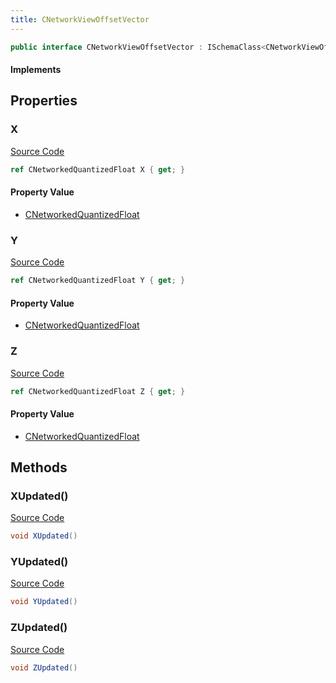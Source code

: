 ```yaml
---
title: CNetworkViewOffsetVector
---
```


```csharp
public interface CNetworkViewOffsetVector : ISchemaClass<CNetworkViewOffsetVector>, ISchemaField, ISchemaClass, INativeHandle
```

#### Implements

## Properties

### X

[Source Code](https://github.com/swiftly-solution/swiftlys2/blob/beta/managed/src/SwiftlyS2.Generated/Schemas/Interfaces/CNetworkViewOffsetVector.cs#L16)

```csharp
ref CNetworkedQuantizedFloat X { get; }
```

#### Property Value

- [CNetworkedQuantizedFloat](/docs/api/shared/natives/cnetworkedquantizedfloat)

### Y

[Source Code](https://github.com/swiftly-solution/swiftlys2/blob/beta/managed/src/SwiftlyS2.Generated/Schemas/Interfaces/CNetworkViewOffsetVector.cs#L18)

```csharp
ref CNetworkedQuantizedFloat Y { get; }
```

#### Property Value

- [CNetworkedQuantizedFloat](/docs/api/shared/natives/cnetworkedquantizedfloat)

### Z

[Source Code](https://github.com/swiftly-solution/swiftlys2/blob/beta/managed/src/SwiftlyS2.Generated/Schemas/Interfaces/CNetworkViewOffsetVector.cs#L20)

```csharp
ref CNetworkedQuantizedFloat Z { get; }
```

#### Property Value

- [CNetworkedQuantizedFloat](/docs/api/shared/natives/cnetworkedquantizedfloat)

## Methods

### XUpdated()

[Source Code](https://github.com/swiftly-solution/swiftlys2/blob/beta/managed/src/SwiftlyS2.Generated/Schemas/Interfaces/CNetworkViewOffsetVector.cs#L22)

```csharp
void XUpdated()
```

### YUpdated()

[Source Code](https://github.com/swiftly-solution/swiftlys2/blob/beta/managed/src/SwiftlyS2.Generated/Schemas/Interfaces/CNetworkViewOffsetVector.cs#L23)

```csharp
void YUpdated()
```

### ZUpdated()

[Source Code](https://github.com/swiftly-solution/swiftlys2/blob/beta/managed/src/SwiftlyS2.Generated/Schemas/Interfaces/CNetworkViewOffsetVector.cs#L24)

```csharp
void ZUpdated()
```

